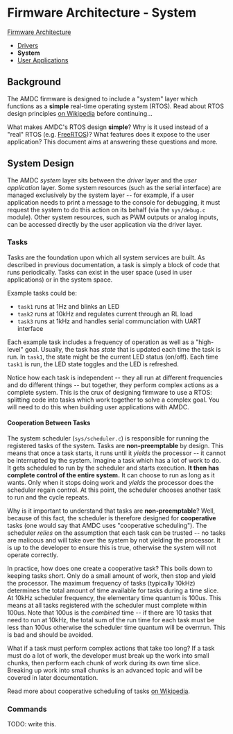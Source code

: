 # Firmware Architecture - System

[Firmware Architecture](00-Firmware-Architecture.md)
- [Drivers](00a-Firmware-Arch-Drivers.md)
- **System**
- [User Applications](00c-Firmware-Arch-UserApps.md)

## Background

The AMDC firmware is designed to include a "system" layer which functions as a **simple** real-time operating system (RTOS). Read about RTOS design principles [on Wikipedia](https://en.wikipedia.org/wiki/Real-time_operating_system) before continuing...

What makes AMDC's RTOS design **simple**? Why is it used instead of a "real" RTOS (e.g. [FreeRTOS](https://www.freertos.org/))? What features does it expose to the user application? This document aims at answering these questions and more.

## System Design

The AMDC *system* layer sits between the *driver* layer and the *user application* layer. Some system resources (such as the serial interface) are managed exclusively by the system layer -- for example, if a user application needs to print a message to the console for debugging, it must request the system to do this action on its behalf (via the `sys/debug.c` module). Other system resources, such as PWM outputs or analog inputs, can be accessed directly by the user application via the driver layer.

### Tasks

Tasks are the foundation upon which all system services are built. As described in previous documentation, a task is simply a block of code that runs periodically. Tasks can exist in the user space (used in user applications) or in the system space.

Example tasks could be:
- `task1` runs at 1Hz and blinks an LED
- `task2` runs at 10kHz and regulates current through an RL load
- `task3` runs at 1kHz and handles serial communciation with UART interface

Each example task includes a frequency of operation as well as a "high-level" goal. Usually, the task has *state* that is updated each time the task is run. In `task1`, the state might be the current LED status (on/off). Each time `task1` is run, the LED state toggles and the LED is refreshed.

Notice how each task is independent -- they all run at different frequencies and do different things -- but together, they perform complex actions as a complete system. This is the crux of designing firmware to use a RTOS: splitting code into tasks which work together to solve a complex goal. You will need to do this when building user applications with AMDC.

#### Cooperation Between Tasks

The system scheduler (`sys/scheduler.c`) is responsible for running the registered tasks of the system. Tasks are **non-preemptable** by design. This means that once a task starts, it runs until it *yields* the processor -- it cannot be interrupted by the system. Imagine a task which has a lot of work to do. It gets scheduled to run by the scheduler and starts execution. **It then has complete control of the entire system.** It can choose to run as long as it wants. Only when it stops doing work and *yields* the processor does the scheduler regain control. At this point, the scheduler chooses another task to run and the cycle repeats.

Why is it important to understand that tasks are **non-preemptable**? Well, because of this fact, the scheduler is therefore designed for **cooperative** tasks (one would say that AMDC uses "cooperative scheduling"). The scheduler *relies* on the assumption that each task can be trusted -- no tasks are malicous and will take over the system by not yielding the processor. It is up to the developer to ensure this is true, otherwise the system will not operate correctly.

In practice, how does one create a cooperative task? This boils down to keeping tasks short. Only do a small amount of work, then stop and yield the processor. The maximum frequency of tasks (typically 10kHz) determines the total amount of time available for tasks during a time slice. At 10kHz scheduler frequency, the elementary time quantum is 100us. This means at all tasks registered with the scheduler must complete within 100us. Note that 100us is the *combined* time -- if there are 10 tasks that need to run at 10kHz, the total sum of the run time for each task must be less than 100us otherwise the scheduler time quantum will be overrrun. This is bad and should be avoided. 

What if a task must perform complex actions that take too long? If a task must do a lot of work, the developer must break up the work into small chunks, then perform each chunk of work during its own time slice. Breaking up work into small chunks is an advanced topic and will be covered in later documentation.

Read more about cooperative scheduling of tasks [on Wikipedia](https://en.wikipedia.org/wiki/Cooperative_multitasking).

### Commands

TODO: write this.
